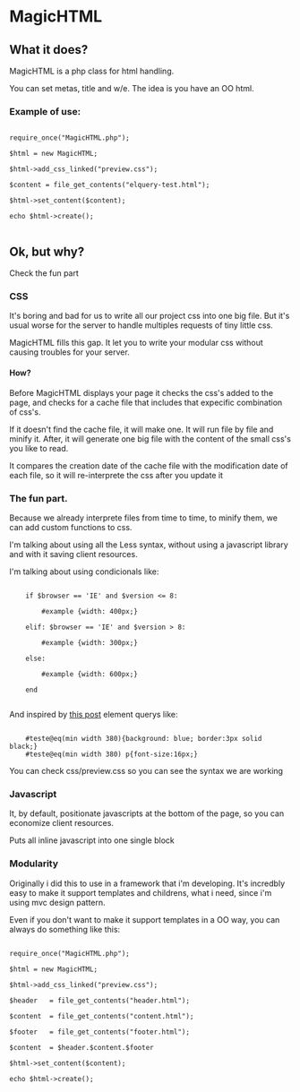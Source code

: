 MagicHTML
=========
<h2>What it does?</h2>
MagicHTML is a php class for html handling.
<p>You can set metas, title and w/e. The idea is you have an OO html. </p>
<h3>Example of use:</h3>
<code>
require_once("MagicHTML.php"); <br />
$html = new MagicHTML;  <br />
$html->add_css_linked("preview.css"); <br />
$content = file_get_contents("elquery-test.html"); <br />
$html->set_content($content); <br />
echo $html->create(); <br />
</code>


<h2> Ok, but why? </h2>
<p>Check the fun part</p>
<h3> CSS </h3>
<p>It's boring and bad for us to write all our project css into one big file. But it's usual worse for the server to handle multiples requests of tiny little css. </p>

<p>MagicHTML fills this gap. It let you to write your modular css without causing troubles for your server. </p>
<h4>How?</h4>
<p>Before MagicHTML displays your page it checks the css's added to the page, and checks for a cache file that includes that expecific combination of css's.</p>
<p>If it doesn't find the cache file, it will make one. It will run file by file and minify it. After, it will generate one big file with the content of the small css's you like to read.</p>
<p>It compares the creation date of the cache file with the modification date of each file, so it will re-interprete the css after you update it</p>

<h3 id='funpart'>The fun part.</h3>
<p>Because we already interprete files from time to time, to minify them, we can add custom functions to css.</p>
<p>I'm talking about using all the Less syntax, without using a javascript library and with it saving client resources.</p>
<p>I'm talking about using condicionals like:</p>
<code>
	if $browser == 'IE' and $version <= 8: <br />
		#example {width: 400px;} <br />
	elif: $browser == 'IE' and $version > 8:<br />
		#example {width: 300px;} <br />
	else: <br />
		#example {width: 600px;}<br />
	end<br />
</code>
<p>And inspired by <a href='http://ianstormtaylor.com/media-queries-are-a-hack/' target='_blank'>this post</a> element querys like:</p>
<code>
	#teste@eq(min width 380){background: blue; border:3px solid black;}
	#teste@eq(min width 380) p{font-size:16px;}
</code>

<p>You can check css/preview.css so you can see the syntax we are working</p>

<h3> Javascript </h3>
<p>It, by default, positionate javascripts at the bottom of the page, so you can economize client resources.</p>
<p>Puts all inline javascript into one single block</p>

<h3> Modularity </h3>
<p>Originally i did this to use in a framework that i'm developing. It's incredbly easy to make it support templates and childrens, what i need, since i'm using mvc design pattern.</p>
<p> Even if you don't want to make it support templates in a OO way, you can always do something like this:</p>
<code>
require_once("MagicHTML.php"); <br />
$html = new MagicHTML; <br />
$html->add_css_linked("preview.css"); <br />
$header   = file_get_contents("header.html"); <br />
$content  = file_get_contents("content.html"); <br />
$footer   = file_get_contents("footer.html"); <br />
$content  = $header.$content.$footer <br />
$html->set_content($content); <br />
echo $html->create(); <br />
</code>




